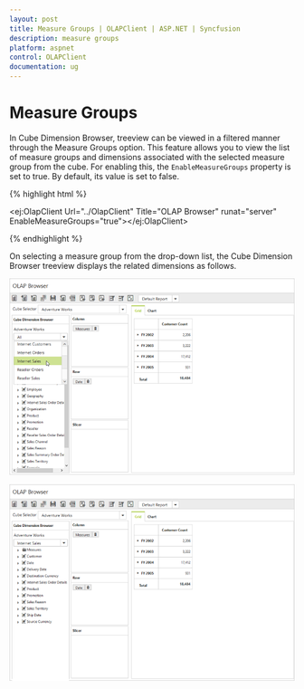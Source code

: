 ```yaml
---
layout: post
title: Measure Groups | OLAPClient | ASP.NET | Syncfusion
description: measure groups 
platform: aspnet
control: OLAPClient
documentation: ug
---
```


# Measure Groups 

In Cube Dimension Browser, treeview can be viewed in a filtered manner through the Measure Groups option. This feature allows you to view the list of measure groups and dimensions associated with the selected measure group from the cube. For enabling this, the `EnableMeasureGroups` property is set to true. By default, its value is set to false.

{% highlight html %}

<ej:OlapClient Url="../OlapClient" Title="OLAP Browser" runat="server" EnableMeasureGroups="true"></ej:OlapClient>

{% endhighlight %}

On selecting a measure group from the drop-down list, the Cube Dimension Browser treeview displays the related dimensions as follows.

![](Measure-Groups_images/measuregroup.png) 

![](Measure-Groups_images/measuregroup1.png)

